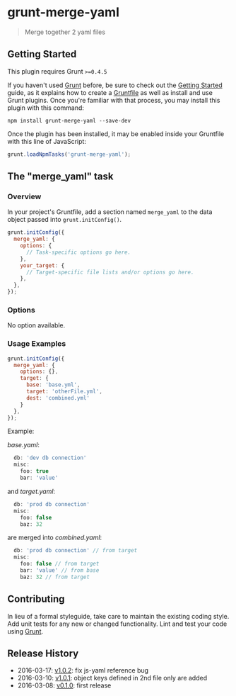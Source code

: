 # grunt-merge-yaml

> Merge together 2 yaml files

## Getting Started
This plugin requires Grunt `>=0.4.5`

If you haven't used [Grunt](http://gruntjs.com/) before, be sure to check out the [Getting Started](http://gruntjs.com/getting-started) guide, as it explains how to create a [Gruntfile](http://gruntjs.com/sample-gruntfile) as well as install and use Grunt plugins. Once you're familiar with that process, you may install this plugin with this command:

```shell
npm install grunt-merge-yaml --save-dev
```

Once the plugin has been installed, it may be enabled inside your Gruntfile with this line of JavaScript:

```js
grunt.loadNpmTasks('grunt-merge-yaml');
```

## The "merge_yaml" task

### Overview
In your project's Gruntfile, add a section named `merge_yaml` to the data object passed into `grunt.initConfig()`.

```js
grunt.initConfig({
  merge_yaml: {
    options: {
      // Task-specific options go here.
    },
    your_target: {
      // Target-specific file lists and/or options go here.
    },
  },
});
```

### Options

No option available.

### Usage Examples

```js
grunt.initConfig({
  merge_yaml: {
    options: {},
    target: {
      base: 'base.yml',
      target: 'otherFile.yml',
      dest: 'combined.yml'
    }
  },
});
```

Example:

*base.yaml*:
```js
  db: 'dev db connection'
  misc:
    foo: true
    bar: 'value'
```

and *target.yaml*:
```js
  db: 'prod db connection'
  misc:
    foo: false
    baz: 32
```

are merged into *combined.yaml*:
```js
  db: 'prod db connection' // from target
  misc:
    foo: false // from target
    bar: 'value' // from base
    baz: 32 // from target
```

## Contributing
In lieu of a formal styleguide, take care to maintain the existing coding style. Add unit tests for any new or changed functionality. Lint and test your code using [Grunt](http://gruntjs.com/).

## Release History

* 2016-03-17: [v1.0.2](https://github.com/Swaven/grunt-merge-yaml/releases/tag/v1.0.2): fix js-yaml reference bug
* 2016-03-10: [v1.0.1](https://github.com/Swaven/grunt-merge-yaml/releases/tag/v1.0.1): object keys defined in 2nd file only are added
* 2016-03-08: [v0.1.0](https://github.com/Swaven/grunt-merge-yaml/releases/tag/v0.1.0): first release
